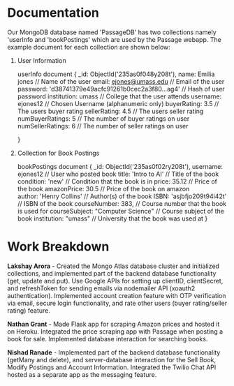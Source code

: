 # Documentation
Our MongoDB database named 'PassageDB' has two collections namely 'userInfo and 'bookPostings' which are used by the Passage webapp. The example document for each collection are shown below:  
1. User Information
    
    userInfo document {
        _id: ObjectId('235as0f048y208t'),
        name: Emilia jones // Name of the user
        email: ejones@umass.edu  // Email of the user 
        password: 'd38741379e49acfc91261b0cec2a3f80...ag4' // Hash of user password
        institution: umass // College that the user attends
        username: ejones12  // Chosen Username (alphanumeric only)
        buyerRating: 3.5  // The users buyer rating
        sellerRating: 4.5  // The users seller rating
        numBuyerRatings: 5  // The number of buyer ratings on user
        numSellerRatings: 6  // The number of seller ratings on user

    }
    
2. Collection for Book Postings

    bookPostings document {
         _id: ObjectId('235as0f02ry208t'),
        username: ejones12      // User who posted book
        title: 'Intro to AI'    // Title of the book
        condition: 'new'  // Condition that the book is in
        price: 35.12  // Price of the book 
        amazonPrice: 30.5  // Price of the book on amazon      
        author: 'Henry Collins'   // Author(s) of the book
        ISBN: 'asjbfjo209t94i42t'   // ISBN of the book
        courseNumber: 383,   // Course number that the book is used for
        courseSubject: "Computer Science"  // Course subject of the book
        institution: "umass"     // University that the book was used at
    }



# Work Breakdown

**Lakshay Arora** - Created the Mongo Atlas database cluster and initialized collections, and implemented part of the backend database functionality (get, update and put). Use Google APIs for setting up clientID, clientSecret, and refreshToken for sending emails via nodemailer API (xoauth2 authentication). Implemented account creation feature with OTP verification via email, secure login functionality, and rate other users (buyer rating/seller rating) feature.

**Nathan Grant** - Made Flask app for scraping Amazon prices and hosted it on Heroku. Integrated the price scraping app with Passage when posting a book for sale. Implemented database interaction for searching books.

**Nishad Ranade** - Implemented part of the backend database functionality (getMany and delete), and server-database interaction for the Sell Book, Modify Postings and Account Information. Integrated the Twilio Chat API hosted as a separate app as the messaging feature.